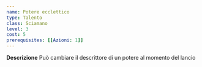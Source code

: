```yaml
---
name: Potere ecclettico
type: Talento
class: Sciamano
level: 3
cost: 5
prerequisites: [[Azioni: 1]]
---
```


**Descrizione**
Può cambiare il descrittore di un potere al momento del lancio